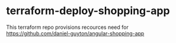 # terraform-deploy-shopping-app

This terraform repo provisions recources need for https://github.com/daniel-guyton/angular-shopping-app
